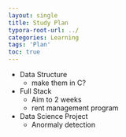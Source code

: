 ```yaml
---
layout: single
title: Study Plan
typora-root-url: ../
categories: Learning
tags: 'Plan'
toc: true
---
```


- Data Structure
  - make them in C?
- Full Stack
  - Aim to 2 weeks
  - rent management program
- Data Science Project
  - Anormaly detection